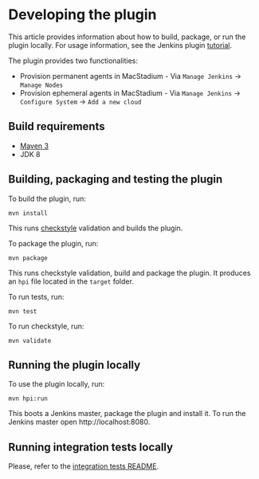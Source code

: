 # Developing the plugin

This article provides information about how to build, package, or run the plugin locally. For usage information, see the Jenkins plugin [tutorial][tutorial].

The plugin provides two functionalities:

- Provision permanent agents in MacStadium - Via `Manage Jenkins` -> `Manage Nodes`
- Provision ephemeral agents in MacStadium - Via `Manage Jenkins` -> `Configure System` -> `Add a new cloud`

## Build requirements

- [Maven 3][maven]
- JDK 8

## Building, packaging and testing the plugin

To build the plugin, run:

    mvn install

This runs [checkstyle][checkstyle] validation and builds the plugin.

To package the plugin, run:

    mvn package

This runs checkstyle validation, build and package the plugin.
It produces an `hpi` file located in the `target` folder.

To run tests, run:

    mvn test

To run checkstyle, run:

    mvn validate

## Running the plugin locally

To use the plugin locally, run:

    mvn hpi:run

This boots a Jenkins master, package the plugin and install it. To run the Jenkins master open http://localhost:8080.

## Running integration tests locally

Please, refer to the [integration tests README](integration-tests/README.md).

[maven]: http://maven.apache.org/
[checkstyle]: http://checkstyle.sourceforge.net/
[tutorial]: https://wiki.jenkins.io/display/JENKINS/Plugin+tutorial
